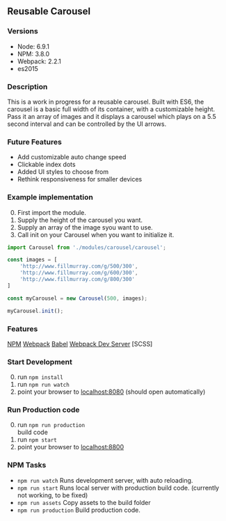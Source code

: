 ## Reusable Carousel

### Versions
- Node: 6.9.1
- NPM: 3.8.0
- Webpack: 2.2.1
- es2015

### Description
This is a work in progress for a reusable carousel. Built with ES6, the carousel is a basic full width of its container, with a customizable height. Pass it an array of images and it displays a carousel which plays on a 5.5 second interval and can be controlled by the UI arrows.

### Future Features
- Add customizable auto change speed
- Clickable index dots
- Added UI styles to choose from
- Rethink responsiveness for smaller devices

### Example implementation
0. First import the module.
1. Supply the height of the carousel you want.
2. Supply an array of the image syou want to use.
3. Call init on your Carousel when you want to initialize it.

```js
import Carousel from './modules/carousel/carousel';

const images = [
    'http://www.fillmurray.com/g/500/300',
    'http://www.fillmurray.com/g/600/300',
    'http://www.fillmurray.com/g/800/300'
]

const myCarousel = new Carousel(500, images);

myCarousel.init();
```

### Features
[NPM](#https://www.npmjs.com/)
[Webpack](#https://webpack.js.org/)
[Babel](#https://babeljs.io/)
[Webpack Dev Server](#https://webpack.github.io/docs/webpack-dev-server.html)
[SCSS]

### Start Development
0. run `npm install`<br>
1. run `npm run watch`<br>
2. point your browser to [localhost:8080](#http://localhost:8080/) (should open automatically)

### Run Production code
0. run `npm run production`<br> build code
1. run `npm start`<br>
2. point your browser to [localhost:8800](#http://localhost:8800/)

### NPM Tasks
- `npm run watch` Runs development server, with auto reloading.
- `npm run start` Runs local server with production build code. (currently not working, to be fixed)
- `npm run assets` Copy assets to the build folder
- `npm run production` Build production code.